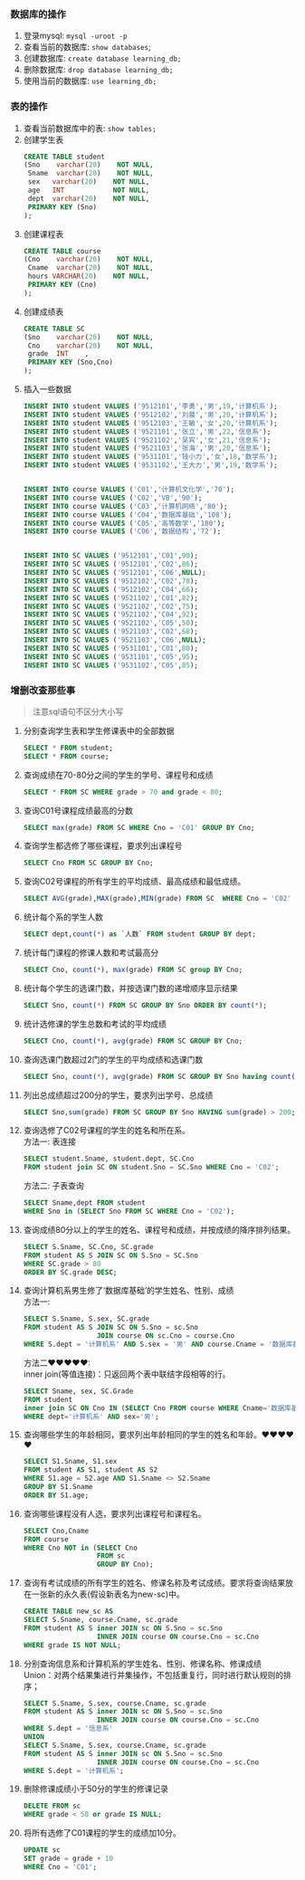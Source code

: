 ### 数据库的操作
1. 登录mysql: `mysql -uroot -p`   
2. 查看当前的数据库: `show databases`;
3. 创建数据库: `create database learning_db;`
4. 删除数据库: `drop database learning_db;`
5. 使用当前的数据库: `use learning_db;`

### 表的操作
1. 查看当前数据库中的表: `show tables;`
2. 创建学生表
    ```sql
    CREATE TABLE student
    (Sno    varchar(20)    NOT NULL,
     Sname  varchar(20)    NOT NULL,
     sex   varchar(20)    NOT NULL,
     age   INT            NOT NULL,
     dept  varchar(20)    NOT NULL,
     PRIMARY KEY (Sno)
    );
    ```
3. 创建课程表
    ```sql
    CREATE TABLE course
    (Cno    varchar(20)    NOT NULL,
     Cname  varchar(20)    NOT NULL,
     hours VARCHAR(20)    NOT NULL,
     PRIMARY KEY (Cno)
    );
    ```
4. 创建成绩表
    ```sql
    CREATE TABLE SC
    (Sno    varchar(20)    NOT NULL,
     Cno    varchar(20)    NOT NULL,
     grade  INT    ,
     PRIMARY KEY (Sno,Cno)
    );
    ```
5. 插入一些数据
    ```sql
    INSERT INTO student VALUES ('9512101','李勇','男',19,'计算机系');
    INSERT INTO student VALUES ('9512102','刘晨','男',20,'计算机系');
    INSERT INTO student VALUES ('9512103','王敏','女',20,'计算机系');
    INSERT INTO student VALUES ('9521101','张立','男',22,'信息系');
    INSERT INTO student VALUES ('9521102','吴宾','女',21,'信息系');
    INSERT INTO student VALUES ('9521103','张海','男',20,'信息系');
    INSERT INTO student VALUES ('9531101','钱小力','女',18,'数学系');
    INSERT INTO student VALUES ('9531102','王大力','男',19,'数学系');
    
    
    INSERT INTO course VALUES ('C01','计算机文化学','70');
    INSERT INTO course VALUES ('C02','VB','90');
    INSERT INTO course VALUES ('C03','计算机网络','80');
    INSERT INTO course VALUES ('C04','数据库基础','108');
    INSERT INTO course VALUES ('C05','高等数学','180');
    INSERT INTO course VALUES ('C06','数据结构','72');
    
    
    INSERT INTO SC VALUES ('9512101','C01',90);
    INSERT INTO SC VALUES ('9512101','C02',86);
    INSERT INTO SC VALUES ('9512101','C06',NULL);
    INSERT INTO SC VALUES ('9512102','C02',78);
    INSERT INTO SC VALUES ('9512102','C04',66);
    INSERT INTO SC VALUES ('9521102','C01',82);
    INSERT INTO SC VALUES ('9521102','C02',75);
    INSERT INTO SC VALUES ('9521102','C04',92);
    INSERT INTO SC VALUES ('9521102','C05',50);
    INSERT INTO SC VALUES ('9521103','C02',68);
    INSERT INTO SC VALUES ('9521103','C06',NULL);
    INSERT INTO SC VALUES ('9531101','C01',80);
    INSERT INTO SC VALUES ('9531101','C05',95);
    INSERT INTO SC VALUES ('9531102','C05',85);
    ```

### 增删改查那些事
> 注意sql语句不区分大小写

1. 分别查询学生表和学生修课表中的全部数据
    ```sql
    SELECT * FROM student;
    SELECT * FROM course;
    ```
2. 查询成绩在70-80分之间的学生的学号、课程号和成绩
    ```sql
    SELECT * FROM SC WHERE grade > 70 and grade < 80;
    ```
3. 查询C01号课程成绩最高的分数
    ```sql
    SELECT max(grade) FROM SC WHERE Cno = 'C01' GROUP BY Cno;
    ```
4. 查询学生都选修了哪些课程，要求列出课程号
    ```sql
    SELECT Cno FROM SC GROUP BY Cno;
    ```
5. 查询C02号课程的所有学生的平均成绩、最高成绩和最低成绩。
    ```sql
    SELECT AVG(grade),MAX(grade),MIN(grade) FROM SC  WHERE Cno = 'C02' group BY Cno;
    ```
6. 统计每个系的学生人数
    ```sql
    SELECT dept,count(*) as `人数` FROM student GROUP BY dept;
    ```
7. 统计每门课程的修课人数和考试最高分
    ```sql
    SELECT Cno, count(*), max(grade) FROM SC group BY Cno;
    ```
8. 统计每个学生的选课门数，并按选课门数的递增顺序显示结果
    ```sql
    SELECT Sno, count(*) FROM SC GROUP BY Sno ORDER BY count(*);
    ```
9. 统计选修课的学生总数和考试的平均成绩
    ```sql
    SELECT Cno, count(*), avg(grade) FROM SC GROUP BY Cno;
    ```
10. 查询选课门数超过2门的学生的平均成绩和选课门数
    ```sql
    SELECT Sno, count(*), avg(grade) FROM SC GROUP BY Sno having count(*) > 2;
    ```
11. 列出总成绩超过200分的学生，要求列出学号、总成绩
    ```sql
    SELECT Sno,sum(grade) FROM SC GROUP BY Sno HAVING sum(grade) > 200;
    ```
12. 查询选修了C02号课程的学生的姓名和所在系。  
    方法一: 表连接
    ```sql
    SELECT student.Sname, student.dept, SC.Cno
    FROM student join SC ON student.Sno = SC.Sno WHERE Cno = 'C02';
    ```
    方法二: 子表查询
    ```sql
    SELECT Sname,dept FROM student 
    WHERE Sno in (SELECT Sno FROM SC WHERE Cno = 'C02');
    ```
13. 查询成绩80分以上的学生的姓名、课程号和成绩，并按成绩的降序排列结果。
    ```sql
    SELECT S.Sname, SC.Cno, SC.grade
    FROM student AS S JOIN SC ON S.Sno = SC.Sno
    WHERE SC.grade > 80
    ORDER BY SC.grade DESC;
    ```
14. 查询计算机系男生修了‘数据库基础’的学生姓名、性别、成绩  
    方法一:
    ```sql
    SELECT S.Sname, S.sex, SC.grade
    FROM student AS S JOIN SC ON S.Sno = sc.Sno
                      JOIN course ON sc.Cno = course.Cno
    WHERE S.dept = '计算机系' AND S.sex = '男' AND course.Cname = '数据库基础';
    ```
    方法二❤❤❤❤❤:  
    inner join(等值连接)：只返回两个表中联结字段相等的行。
    ```sql
    SELECT Sname, sex, SC.Grade
    FROM student
    inner join SC ON Cno IN (SELECT Cno FROM course WHERE Cname='数据库基础') AND student.Sno=SC.Sno
    WHERE dept='计算机系' AND sex='男';
    ```
15. 查询哪些学生的年龄相同，要求列出年龄相同的学生的姓名和年龄。❤❤❤❤❤
    ```sql
    SELECT S1.Sname, S1.sex
    FROM student AS S1, student AS S2
    WHERE S1.age = S2.age AND S1.Sname <> S2.Sname
    GROUP BY S1.Sname
    ORDER BY S1.age; 
    ```
16. 查询哪些课程没有人选，要求列出课程号和课程名。
    ```sql
    SELECT Cno,Cname
    FROM course
    WHERE Cno NOT in (SELECT Cno 
                      FROM sc
                      GROUP BY Cno);
    ```
17. 查询有考试成绩的所有学生的姓名、修课名称及考试成绩。要求将查询结果放在一张新的永久表(假设新表名为new-sc)中。
    ```sql
    CREATE TABLE new_sc AS           
    SELECT S.Sname, course.Cname, sc.grade 
    FROM student AS S inner JOIN sc ON S.Sno = sc.Sno
                      INNER JOIN course ON course.Cno = sc.Cno
    WHERE grade IS NOT NULL;
    ```
18. 分别查询信息系和计算机系的学生姓名、性别、修课名称、修课成绩  
    Union：对两个结果集进行并集操作，不包括重复行，同时进行默认规则的排序；
    ```sql
    SELECT S.Sname, S.sex, course.Cname, sc.grade
    FROM student AS S inner JOIN sc ON S.Sno = sc.Sno
                      INNER JOIN course ON course.Cno = sc.Cno
    WHERE S.dept = '信息系'
    UNION
    SELECT S.Sname, S.sex, course.Cname, sc.grade
    FROM student AS S inner JOIN sc ON S.Sno = sc.Sno
                      INNER JOIN course ON course.Cno = sc.Cno
    WHERE S.dept = '计算机系';
    ```
19. 删除修课成绩小于50分的学生的修课记录
    ```sql
    DELETE FROM sc
    WHERE grade < 50 or grade IS NULL;
    ```
20. 将所有选修了C01课程的学生的成绩加10分。
    ```sql
    UPDATE sc
    SET grade = grade + 10
    WHERE Cno = 'C01';
    ```
